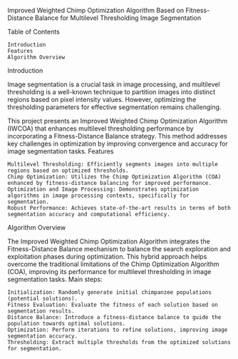 Improved Weighted Chimp Optimization Algorithm Based on Fitness-Distance Balance for Multilevel Thresholding Image Segmentation

Table of Contents

    Introduction
    Features
    Algorithm Overview


Introduction

Image segmentation is a crucial task in image processing, and multilevel thresholding is a well-known technique to partition images into distinct regions based on pixel intensity values. However, optimizing the thresholding parameters for effective segmentation remains challenging.

This project presents an Improved Weighted Chimp Optimization Algorithm (IWCOA) that enhances multilevel thresholding performance by incorporating a Fitness-Distance Balance strategy. This method addresses key challenges in optimization by improving convergence and accuracy for image segmentation tasks.
Features

    Multilevel Thresholding: Efficiently segments images into multiple regions based on optimized thresholds.
    Chimp Optimization: Utilizes the Chimp Optimization Algorithm (COA) enhanced by fitness-distance balancing for improved performance.
    Optimization and Image Processing: Demonstrates optimization algorithms in image processing contexts, specifically for segmentation.
    Robust Performance: Achieves state-of-the-art results in terms of both segmentation accuracy and computational efficiency.

Algorithm Overview

The Improved Weighted Chimp Optimization Algorithm integrates the Fitness-Distance Balance mechanism to balance the search exploration and exploitation phases during optimization. This hybrid approach helps overcome the traditional limitations of the Chimp Optimization Algorithm (COA), improving its performance for multilevel thresholding in image segmentation tasks.
Main steps:

    Initialization: Randomly generate initial chimpanzee populations (potential solutions).
    Fitness Evaluation: Evaluate the fitness of each solution based on segmentation results.
    Distance Balance: Introduce a fitness-distance balance to guide the population towards optimal solutions.
    Optimization: Perform iterations to refine solutions, improving image segmentation accuracy.
    Thresholding: Extract multiple thresholds from the optimized solutions for segmentation.
